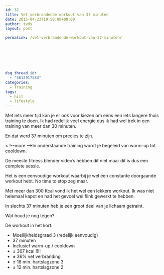 ```yaml
---
id: 32
title: Vet verbrandende workout van 37 minuten
date: 2015-04-23T19:50:00+00:00
author: tvds
layout: post

permalink: /vet-verbrandende-workout-van-37-minuten/







dsq_thread_id:
  - "5612917583"
categories:
  - Training
tags:
  - hiit
  - lifestyle
---
```

Met iets meer tijd kan je er ook voor kiezen om eens een iets langere thuis training te doen. Ik had redelijk veel energie dus ik had wel trek in een training van meer dan 30 minuten.

En dat werd 37 minuten om precies te zijn.
  
< !--more -->In onderstaande training wordt je begeleid van warm-up tot cooldown.

De meeste fitness blender video&#8217;s hebben dit niet maar dit is dus een complete sessie.

Het is een eenvoudige workout waarbij je wel een constante doorgaande workout hebt. No time to stop zeg maar.

Met meer dan 300 Kcal vond ik het wel een lekkere workout. Ik was niet helemaal kapot en had het gevoel wel flink gewerkt te hebben.

In slechts 37 minuten heb je een groot deel van je lichaam getraint.

Wat houd je nog tegen?

De workout in het kort:

  * Moeilijkheidsgraad 3 (redelijk eenvoudig)
  * 37 minuten
  * Inclusief warm-up / cooldown
  * ± 307 kcal !!!!
  * ± 36% vet verbranding
  * ± 18 min. hartslagzone 3
  * ± 12 min. hartslagzone 2